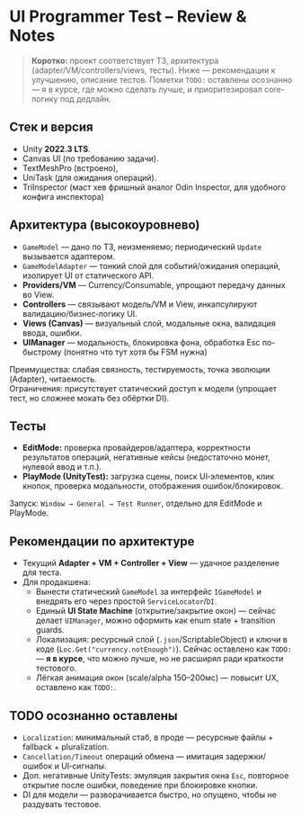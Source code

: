 # UI Programmer Test – Review & Notes

> **Коротко:** проект соответствует ТЗ, архитектура (adapter/VM/controllers/views, тесты). Ниже — рекомендации к улучшению, описание тестов. Пометки `TODO:` оставлены осознанно — я в курсе, где можно сделать лучше, и приоритезировал core-логику под дедлайн.

## Стек и версия
- Unity **2022.3 LTS**.
- Canvas UI (по требованию задачи).
- TextMeshPro (встроено),
- UniTask (для ожидания операций).
- TriInspector (маст хев фришный аналог Odin Inspector, для удобного конфига инспектора)

## Архитектура (высокоуровнево)
- `GameModel` — дано по ТЗ, неизменяемо; периодический `Update` вызывается адаптером.
- `GameModelAdapter` — тонкий слой для событий/ожидания операций, изолирует UI от статического API.
- **Providers/VM** — Currency/Consumable, упрощают передачу данных во View.
- **Controllers** — связывают модель/VM и View, инкапсулируют валидацию/бизнес‑логику UI.
- **Views (Canvas)** — визуальный слой, модальные окна, валидация ввода, ошибки.
- **UIManager** — модальность, блокировка фона, обработка Esc по-быстрому (понятно что тут хотя бы FSM нужна)

Преимущества: слабая связность, тестируемость, точка эволюции (Adapter), читаемость.  
Ограничения: присутствует статический доступ к модели (упрощает тест, но сложнее мокать без обёртки DI).

## Тесты
- **EditMode:** проверка провайдеров/адаптера, корректности результатов операций, негативные кейсы (недостаточно монет, нулевой ввод и т.п.).
- **PlayMode (UnityTest):** загрузка сцены, поиск UI‑элементов, клик кнопок, проверка модальности, отображения ошибок/блокировок.

Запуск: `Window → General → Test Runner`, отдельно для EditMode и PlayMode.


## Рекомендации по архитектуре
- Текущий **Adapter + VM + Controller + View** — удачное разделение для теста.
- Для продакшена:
  - Вынести статический `GameModel` за интерфейс `IGameModel` и внедрять его через простой `ServiceLocator`/`DI`.
  - Единый **UI State Machine** (открытие/закрытие окон) — сейчас делает `UIManager`, можно оформить как enum state + transition guards.
  - Локализация: ресурсный слой (`.json`/ScriptableObject) и ключи в коде (`Loc.Get("currency.notEnough")`). Сейчас оставлено как `TODO:` — **я в курсе**, что можно лучше, но не расширял ради краткости тестового.
  - Лёгкая анимация окон (scale/alpha 150–200мс) — повысит UX, оставлено как `TODO:`.


## TODO осознанно оставлены
- `Localization`: минимальный стаб, в проде — ресурсные файлы + fallback + pluralization.
- `Cancellation/Timeout` операций обмена — имитация задержки/ошибок и UI‑сигналы.
- Доп. негативные UnityTests: эмуляция закрытия окна `Esc`, повторное открытие после ошибки, поведение при блокировке кнопки.
- DI для модели — разворачивается быстро, но опущено, чтобы не раздувать тестовое.

